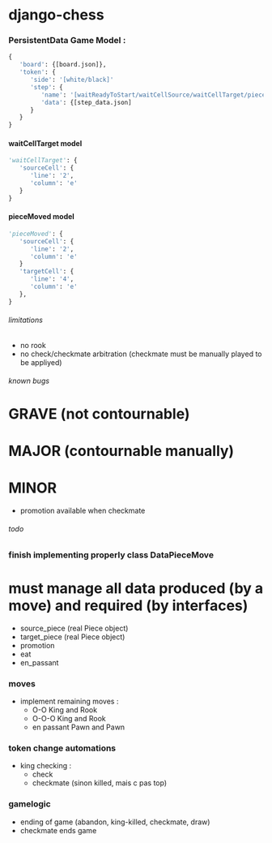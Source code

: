 # django-chess

### PersistentData Game Model :

```python
{
   'board': {[board.json]},
   'token': {
      'side': '[white/black]'
      'step': {
         'name': '[waitReadyToStart/waitCellSource/waitCellTarget/pieceMoved]'
         'data': {[step_data.json]
      }
   }
}
```

#### waitCellTarget model

```python
'waitCellTarget': {
   'sourceCell': {
      'line': '2',
      'column': 'e'
   }
}
```

#### pieceMoved model

```python
'pieceMoved': {
   'sourceCell': {
      'line': '2',
      'column': 'e'
   }
   'targetCell': {
      'line': '4',
      'column': 'e'
   },
}
```



###### limitations
- no rook
- no check/checkmate arbitration (checkmate must be manually played to be appliyed)

###### known bugs
# GRAVE (not contournable)

# MAJOR (contournable manually)

# MINOR
- promotion available when checkmate


###### todo


### finish implementing properly class DataPieceMove
# must manage all data produced (by a move) and required (by interfaces)
- source_piece (real Piece object)
- target_piece (real Piece object)
- promotion
- eat
- en_passant

### moves
- implement remaining moves :
    - O-O           King and Rook
    - O-O-O         King and Rook
    - en passant    Pawn and Pawn

### token change automations
- king checking :
    - check
    - checkmate (sinon killed, mais c pas top)

### gamelogic
- ending of game (abandon, king-killed, checkmate, draw)
- checkmate ends game


